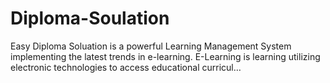 # Diploma-Soulation
Easy Diploma Soluation is a powerful Learning Management System implementing the latest trends in e-learning. E-Learning is learning utilizing electronic technologies to access educational curricul…
